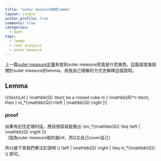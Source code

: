 ```yaml
---
title: "outer measure相關lemma"
layout: single
author_profile: true
comments: true
categories:
  - math
tags:
  - lemma
  - real analysis
  - outer measure
---
```

上一篇[outer measure定義](https://../2020-09-22-outer-measure-definition.md)有提到outer measure究竟是什麼東西，這篇就提幾個關於outer measure的lemma，用我自己理解的方式去解釋這個證明。

## Lemma
\\(\text{Let } \mathbb{Q} \text{ be a closed cube in } \mathbb{R}^n \text{, then } m_*(\mathbb{Q})=\left | \mathbb{Q} \right |\\)

### proof
如果有記住定理的話，應該很容易能推出 \\(m_*(\mathbb{Q}) \leq \left | \mathbb{Q} \right |\\)  
（因為outer measure取的是inf，而Q又自己cover自己）

所以接下來我們專注於證明 \\( \left \| \mathbb{Q} \right \| \leq m_*(\mathbb{Q}) \\) 即可。















